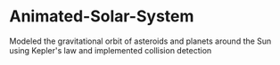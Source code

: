 # Animated-Solar-System
Modeled the gravitational orbit of asteroids and planets around the Sun using Kepler's law and implemented collision detection
